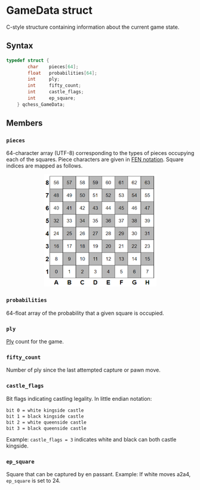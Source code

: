 # GameData struct
C-style structure containing information about the current game state.

## Syntax
```c
typedef struct {
        char    pieces[64];
        float   probabilities[64];
        int     ply;
        int     fifty_count;
        int     castle_flags;
        int     ep_square;
    } qchess_GameData;
```

## Members

### ```pieces```
64-character array (UTF-8) corresponding to the types of pieces occupying each of the squares.
Piece characters are given in [FEN notation](https://en.wikipedia.org/wiki/Forsyth%E2%80%93Edwards_Notation).
Square indices are mapped as follows.
<p align="center">
   <img src="../images/chess_board_indices.png" width="300" height="300">
</p>

### ```probabilities```
64-float array of the probability that a given square is occupied.

### ```ply```
[Ply](https://en.wikipedia.org/wiki/Ply_(game_theory)) count for the game.

### ```fifty_count```
Number of ply since the last attempted capture or pawn move.

### ```castle_flags```
Bit flags indicating castling legality. In little endian notation:
```
bit 0 = white kingside castle
bit 1 = black kingside castle
bit 2 = white queenside castle
bit 3 = black queenside castle
```
Example: ```castle_flags = 3``` indicates white and black can both castle kingside.

### ```ep_square```
Square that can be captured by en passant.
Example: If white moves a2a4, ```ep_square``` is set to 24.
